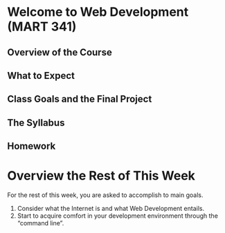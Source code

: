 # Welcome to Web Development (MART 341)

## Overview of the Course 

## What to Expect

## Class Goals and the Final Project

## The Syllabus

## Homework

# Overview the Rest of This Week
For the rest of this week, you are asked to accomplish to main goals.
1. Consider what the Internet is and what Web Development entails.
2. Start to acquire comfort in your development environment through the “command line”.